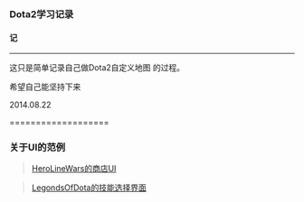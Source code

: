﻿### Dota2学习记录 ###

#### 记 ####
----------------
这只是简单记录自己做Dota2自定义地图 的过程。

希望自己能坚持下来

  2014.08.22
  
===================
### 关于UI的范例
> [HeroLineWars的商店UI](https://github.com/zedor/SpellShop_UI)

> [LegondsOfDota的技能选择界面](https://github.com/XavierCHN/LegendsOfDota/tree/master/lod/HudSRC)
